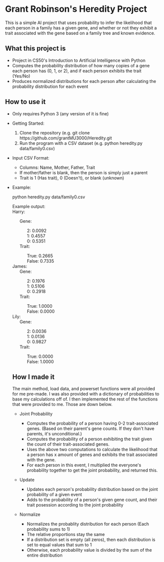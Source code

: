 # Grant Robinson's Heredity Project
This is a simple AI project that uses probability to infer the likelihood that each person in a family has a given gene, and whether
or not they exhibit a trait associated with the gene based on a family tree and known evidence.
## What this project is
<ul>
  <li>Project in CS50's Introduction to Artificial Intelligence with Python</li>
  <li> Computes the probability distribution of how many copies of a gene each person has (0, 1, or 2), and if each person exhibits the trait (Yes/No)
  </li>
  <li>Produces normalized distributions for each person after calculating the probability distribution for each event</li>
</ul>

## How to use it
<ul>
  <li>Only requires Python 3 (any version of it is fine)</li>
  <li>
    <p> Getting Started: </p>
    <ol>
      <li>Clone the repository (e.g. git clone https://github.com/grantMU3000/Heredity.git </li>
      <li> Run the program with a CSV dataset (e.g. python heredity.py data/family0.csv)</li>
    </ol>
  </li>
  <li>
    <p>Input CSV Format:</p>
    <ul>
      <li> Columns: Name, Mother, Father, Trait </li>
      <li> If mother/father is blank, then the person is simply just a parent </li>
      <li> Trait is 1 (Has trait), 0 (Doesn't), or blank (unknown) </li>
    </ul>
  </li>
  <li>
    <p> Example: </p>
    <p> python heredity.py data/family0.csv </p>
    <p> Example output: <br>
      Harry:<br>
      <ul>
        Gene: <br>
        <ul>
          2: 0.0092 <br>
          1: 0.4557 <br>
          0: 0.5351 <br>
        </ul>
        Trait: <br>
        <ul>
          True: 0.2665 <br>
          False: 0.7335 <br>
        </ul>
      </ul>
James: <br>
  <ul>
  Gene: <br>
    <ul>
    2: 0.1976 <br>
    1: 0.5106 <br>
    0: 0.2918 <br>
    </ul>
  Trait:<br>
    <ul>
    True: 1.0000<br>
    False: 0.0000<br>
    </ul>
  </ul>
Lily:<br>
  <ul>
  Gene:<br>
    <ul>
    2: 0.0036<br>
    1: 0.0136<br>
    0: 0.9827<br>
    </ul>
  Trait:<br>
    <ul>
    True: 0.0000<br>
    False: 1.0000<br>
    </ul>
    </p>
  </li>
</ul>

## How I made it
The main method, load data, and powerset functions were all provided for me pre-made. I was also provided with a dictionary of probabilities to base my calculations off of. I then implemented the rest of the functions that were provided to me. Those are down below.
<ul>
  <li>
    <p>Joint Probability</p>
    <ul>
      <li> Computes the probability of a person having 0-2 trait-associated genes. (Based on their parent's gene counts. If they don't have parents, it's unconditional.) </li>
      <li> Computes the probability of a person exhibiting the trait given the count of their trait-associated genes. </li>
      <li> Uses the above two computations to calculate the likelihood that a person has x amount of genes and exhibits the trait associated with the gene. </li>
      <li> For each person in this event, I multiplied the everyone's probability together to get the joint probability, and returned this. </li>
    </ul>
  </li>
  
  <li>
    <p>Update</p>
    <ul>
      <li> Updates each person's probability distribution based on the joint probability of a given event </li>
      <li> Adds to the probability of a person's given gene count, and their trait posession according to the joint probability </li>
    </ul>
  </li>

  <li>
    <p> Normalize </p>
    <ul>
      <li> Normalizes the probablity distribution for each person (Each probability sums to 1) </li>
      <li> The relative proportions stay the same </li>
      <li> If a distribution set is empty (all zeros), then each distribution is set to equal values that sum to 1 </li>
      <li> Otherwise, each probability value is divided by the sum of the entire distribution </li>
    </ul>
  </li>
</ul>
